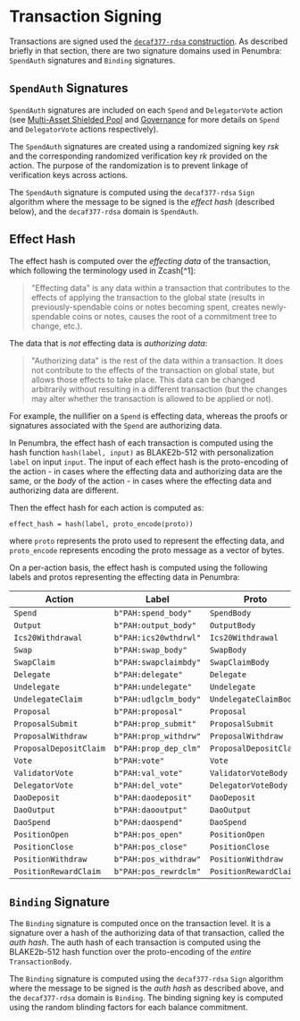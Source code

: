 # Transaction Signing

Transactions are signed used the [`decaf377-rdsa` construction](../crypto/decaf377-rdas.md). As described briefly in that section, there are two signature domains used in Penumbra: `SpendAuth` signatures and `Binding` signatures.

## `SpendAuth` Signatures

`SpendAuth` signatures are included on each `Spend` and `DelegatorVote` action
(see [Multi-Asset Shielded Pool](../shielded_pool.md) and [Governance](../governance.md)
for more details on `Spend` and `DelegatorVote` actions respectively). 

The `SpendAuth` signatures are created using a randomized signing key $rsk$ and the corresponding randomized verification key $rk$ provided on the action. The purpose of the randomization is to prevent linkage of verification keys across actions. 

The `SpendAuth` signature is computed using the `decaf377-rdsa` `Sign` algorithm
where the message to be signed is the *effect hash* (described below), and the
`decaf377-rdsa` domain is `SpendAuth`.

## Effect Hash

The effect hash is computed over the *effecting data* of the transaction, which following
the terminology used in Zcash[^1]:

> "Effecting data" is any data within a transaction that contributes to the effects of applying the transaction to the global state (results in previously-spendable coins or notes becoming spent, creates newly-spendable coins or notes, causes the root of a commitment tree to change, etc.).

The data that is _not_ effecting data is *authorizing data*:

>"Authorizing data" is the rest of the data within a transaction. It does not contribute to the effects of the transaction on global state, but allows those effects to take place. This data can be changed arbitrarily without resulting in a different transaction (but the changes may alter whether the transaction is allowed to be applied or not).

For example, the nullifier on a `Spend` is effecting data, whereas the
proofs or signatures associated with the `Spend` are authorizing data.

In Penumbra, the effect hash of each transaction is computed using the hash
function `hash(label, input)` as BLAKE2b-512 with personalization `label` on
input `input`. The input of each effect hash is the proto-encoding of the action - in
cases where the effecting data and authorizing data are the same, or the *body*
of the action - in cases where the effecting data and authorizing data are different.

Then the effect hash for each action is computed as:

```
effect_hash = hash(label, proto_encode(proto))
```

where `proto` represents the proto used to represent the effecting data, and
`proto_encode` represents encoding the proto message as a vector of bytes.

On a per-action basis, the effect hash is computed using the following labels and
protos representing the effecting data in Penumbra:

| Action | Label  | Proto  |
|---|---|---|
| `Spend` | `b"PAH:spend_body"` | `SpendBody`  |
| `Output` | `b"PAH:output_body"` | `OutputBody` |
| `Ics20Withdrawal`  | `b"PAH:ics20wthdrwl"`  | `Ics20Withdrawal` |
| `Swap`  | `b"PAH:swap_body"`  | `SwapBody` |
| `SwapClaim`  | `b"PAH:swapclaimbdy"`  | `SwapClaimBody` |
| `Delegate`  | `b"PAH:delegate"`  | `Delegate` |
| `Undelegate`  | `b"PAH:undelegate"`  | `Undelegate` |
| `UndelegateClaim`  | `b"PAH:udlgclm_body"`  | `UndelegateClaimBody` |
| `Proposal`  | `b"PAH:proposal"`  | `Proposal` |
| `ProposalSubmit`  | `b"PAH:prop_submit"`  | `ProposalSubmit` |
| `ProposalWithdraw`  | `b"PAH:prop_withdrw"`  | `ProposalWithdraw` |
| `ProposalDepositClaim`  | `b"PAH:prop_dep_clm"`   | `ProposalDepositClaim` |
| `Vote`  | `b"PAH:vote"`  | `Vote` |
| `ValidatorVote`  | `b"PAH:val_vote"`  | `ValidatorVoteBody` |
| `DelegatorVote`  | `b"PAH:del_vote"`  | `DelegatorVoteBody` |
| `DaoDeposit`  | `b"PAH:daodeposit"`  | `DaoDeposit` |
| `DaoOutput`  | `b"PAH:daooutput"`  | `DaoOutput` |
| `DaoSpend`  | `b"PAH:daospend"`  | `DaoSpend` |
| `PositionOpen`  | `b"PAH:pos_open"`  | `PositionOpen` |
| `PositionClose`  | `b"PAH:pos_close"`  | `PositionClose` |
| `PositionWithdraw`  | `b"PAH:pos_withdraw"`  | `PositionWithdraw` |
| `PositionRewardClaim`  | `b"PAH:pos_rewrdclm"`  | `PositionRewardClaim` |

## `Binding` Signature

The `Binding` signature is computed once on the transaction level.
It is a signature over a hash of the authorizing data of that transaction, called the *auth hash*. The auth hash of each transaction is computed using the BLAKE2b-512 hash function over the proto-encoding of the _entire_ `TransactionBody`.

The `Binding` signature is computed using the `decaf377-rdsa` `Sign` algorithm
where the message to be signed is the *auth hash* as described above, and the
`decaf377-rdsa` domain is `Binding`. The binding signing key is computed using the random blinding factors for each balance commitment.

[1]: https://github.com/zcash/zips/issues/651
